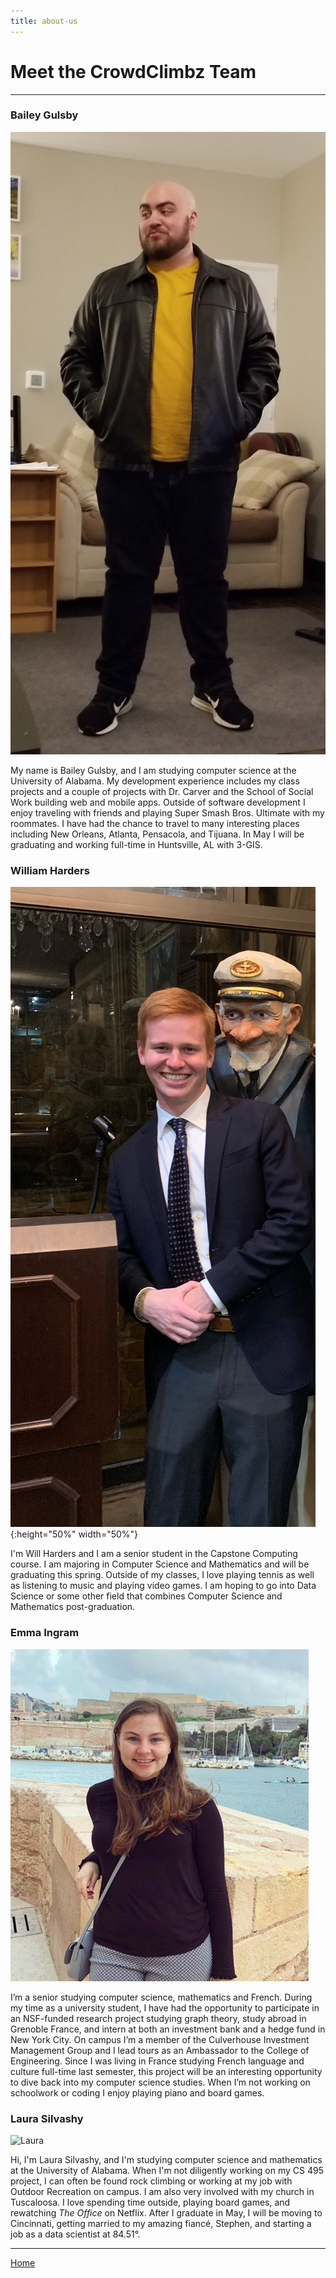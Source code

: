 ```yaml
---
title: about-us
---
```


# Meet the CrowdClimbz Team
---

### Bailey Gulsby
![Bailey](Bailey_Profile_Img.jpg)<!-- .element height="20%" width="20%" -->

My name is Bailey Gulsby, and I am studying computer science at the University of Alabama. My development experience includes my class projects and a couple of projects with Dr. Carver and the School of Social Work building web and mobile apps. Outside of software development I enjoy traveling with friends and playing Super Smash Bros. Ultimate with my roommates. I have had the chance to travel to many interesting places including New Orleans, Atlanta, Pensacola, and Tijuana. In May I will be graduating and working full-time in Huntsville, AL with 3-GIS.

### William Harders
![Will](Will.JPG){:height="50%" width="50%"}

I'm Will Harders and I am a senior student in the Capstone Computing course.  I am majoring in Computer Science and Mathematics and will be graduating this spring.  Outside of my classes, I love playing tennis as well as listening to music and playing video games.  I am hoping to go into Data Science or some other field that combines Computer Science and Mathematics post-graduation.  

### Emma Ingram
![Emma](emma.png)

I’m a senior studying computer science, mathematics and French. During my time as a university student, I have had the opportunity to participate in an NSF-funded research project studying graph theory, study abroad in Grenoble France, and intern at both an investment bank and a hedge fund in New York City. On campus I’m a member of the Culverhouse Investment Management Group and I lead tours as an Ambassador to the College of Engineering. Since I was living in France studying French language and culture full-time last semester, this project will be an interesting opportunity to dive back into my computer science studies. When I’m not working on schoolwork or coding I enjoy playing piano and board games.

### Laura Silvashy
![Laura](Laura.png)<!-- .element height="50%" width="50%" -->

Hi, I'm Laura Silvashy, and I'm studying computer science and mathematics at the University of Alabama. When I'm not diligently working on my CS 495 project, I can often be found rock climbing or working at my job with Outdoor Recreation on campus. I am also very involved with my church in Tuscaloosa. I love spending time outside, playing board games, and rewatching *The Office* on Netflix. After I graduate in May, I will be moving to Cincinnati, getting married to my amazing fiancé, Stephen, and starting a job as a data scientist at 84.51&deg;.

---
[Home](https://cbgulsby.github.io/CrowdClimbz/)
